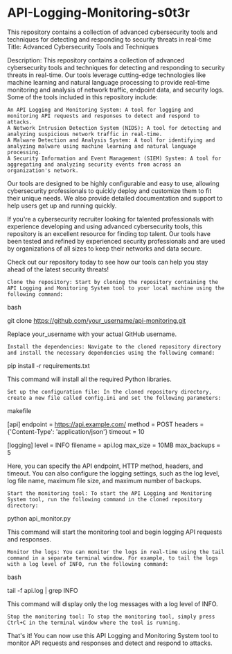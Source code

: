 # API-Logging-Monitoring-s0t3r
This repository contains a collection of advanced cybersecurity tools and techniques for detecting and responding to security threats in real-time Title: Advanced Cybersecurity Tools and Techniques

Description: This repository contains a collection of advanced cybersecurity tools and techniques for detecting and responding to security threats in real-time. Our tools leverage cutting-edge technologies like machine learning and natural language processing to provide real-time monitoring and analysis of network traffic, endpoint data, and security logs. Some of the tools included in this repository include:

    An API Logging and Monitoring System: A tool for logging and monitoring API requests and responses to detect and respond to attacks.
    A Network Intrusion Detection System (NIDS): A tool for detecting and analyzing suspicious network traffic in real-time.
    A Malware Detection and Analysis System: A tool for identifying and analyzing malware using machine learning and natural language processing.
    A Security Information and Event Management (SIEM) System: A tool for aggregating and analyzing security events from across an organization's network.

Our tools are designed to be highly configurable and easy to use, allowing cybersecurity professionals to quickly deploy and customize them to fit their unique needs. We also provide detailed documentation and support to help users get up and running quickly.

If you're a cybersecurity recruiter looking for talented professionals with experience developing and using advanced cybersecurity tools, this repository is an excellent resource for finding top talent. Our tools have been tested and refined by experienced security professionals and are used by organizations of all sizes to keep their networks and data secure.

Check out our repository today to see how our tools can help you stay ahead of the latest security threats!

    Clone the repository: Start by cloning the repository containing the API Logging and Monitoring System tool to your local machine using the following command:

bash

git clone https://github.com/your_username/api-monitoring.git

Replace your_username with your actual GitHub username.

    Install the dependencies: Navigate to the cloned repository directory and install the necessary dependencies using the following command:

pip install -r requirements.txt

This command will install all the required Python libraries.

    Set up the configuration file: In the cloned repository directory, create a new file called config.ini and set the following parameters:

makefile

[api]
endpoint = https://api.example.com/
method = POST
headers = {'Content-Type': 'application/json'}
timeout = 10

[logging]
level = INFO
filename = api.log
max_size = 10MB
max_backups = 5

Here, you can specify the API endpoint, HTTP method, headers, and timeout. You can also configure the logging settings, such as the log level, log file name, maximum file size, and maximum number of backups.

    Start the monitoring tool: To start the API Logging and Monitoring System tool, run the following command in the cloned repository directory:

python api_monitor.py

This command will start the monitoring tool and begin logging API requests and responses.

    Monitor the logs: You can monitor the logs in real-time using the tail command in a separate terminal window. For example, to tail the logs with a log level of INFO, run the following command:

bash

tail -f api.log | grep INFO

This command will display only the log messages with a log level of INFO.

    Stop the monitoring tool: To stop the monitoring tool, simply press Ctrl+C in the terminal window where the tool is running.

That's it! You can now use this API Logging and Monitoring System tool to monitor API requests and responses and detect and respond to attacks.
